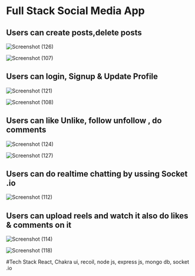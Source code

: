 # Full Stack Social Media App 

## Users can create posts,delete posts 
![Screenshot (126)](https://github.com/user-attachments/assets/ddee272b-57c6-4b7b-b2df-66b489dfc16d)

![Screenshot (107)](https://github.com/user-attachments/assets/047e49eb-4714-4fbc-b2c0-cb0bb1f93c73)

## Users can login, Signup & Update Profile
![Screenshot (121)](https://github.com/user-attachments/assets/e53a776f-0c64-431d-afbd-e7f33edad40b)

![Screenshot (108)](https://github.com/user-attachments/assets/1b56b33a-2c64-44f1-84b6-f36f17fb0893)

## Users can like Unlike, follow unfollow , do comments 
![Screenshot (124)](https://github.com/user-attachments/assets/7c03881c-320e-4e05-a8f7-d0d4f4e3ed59)

![Screenshot (127)](https://github.com/user-attachments/assets/15cfd4e8-b136-4a5e-8e3d-b4b8bef912b7)

## Users can do realtime chatting  by ussing Socket .io 
![Screenshot (112)](https://github.com/user-attachments/assets/badab74c-8e6f-40d8-8c78-cc14cf5ae759)

## Users can upload reels and watch it also do likes & comments on it 

![Screenshot (114)](https://github.com/user-attachments/assets/13df7a56-f551-400a-b93f-1263f7e423d8)

![Screenshot (118)](https://github.com/user-attachments/assets/ad7e2846-a50a-4548-99da-6d6f036bb516)

#Tech Stack 
React, Chakra ui, recoil, node js, express js, mongo db, socket .io 
